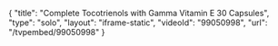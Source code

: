 {
    "title": "Complete Tocotrienols with Gamma Vitamin E  30 Capsules",
    "type": "solo",
    "layout": "iframe-static",
    "videoId": "99050998",
    "url": "\/tvpembed\/99050998"
}